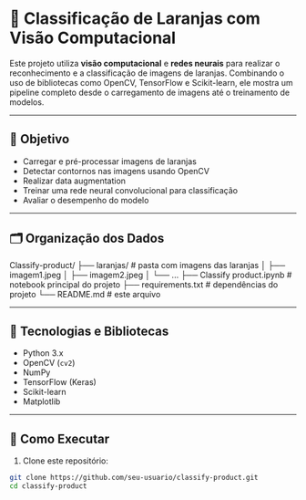 # 🍊 Classificação de Laranjas com Visão Computacional

Este projeto utiliza **visão computacional** e **redes neurais** para realizar o reconhecimento e a classificação de imagens de laranjas. Combinando o uso de bibliotecas como OpenCV, TensorFlow e Scikit-learn, ele mostra um pipeline completo desde o carregamento de imagens até o treinamento de modelos.

---

## 🎯 Objetivo

- Carregar e pré-processar imagens de laranjas
- Detectar contornos nas imagens usando OpenCV
- Realizar data augmentation
- Treinar uma rede neural convolucional para classificação
- Avaliar o desempenho do modelo

---

## 🗂️ Organização dos Dados

Classify-product/
├── laranjas/ # pasta com imagens das laranjas
│ ├── imagem1.jpeg
│ ├── imagem2.jpeg
│ └── ...
├── Classify product.ipynb # notebook principal do projeto
├── requirements.txt # dependências do projeto
└── README.md # este arquivo


---

## 🔧 Tecnologias e Bibliotecas

- Python 3.x
- OpenCV (`cv2`)
- NumPy
- TensorFlow (Keras)
- Scikit-learn
- Matplotlib

---

## 🚀 Como Executar

1. Clone este repositório:

```bash
git clone https://github.com/seu-usuario/classify-product.git
cd classify-product
